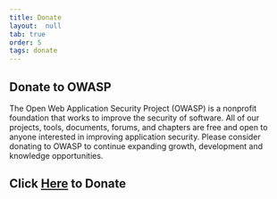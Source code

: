 ```yaml
---
title: Donate
layout:  null
tab: true
order: 5
tags: donate
---
```


## Donate to OWASP

The Open Web Application Security Project (OWASP) is a nonprofit foundation that works to improve the security of software. All of our projects, tools, documents, forums, and chapters are free and open to anyone interested in improving application security. Please consider donating to OWASP to continue expanding growth, development and knowledge opportunities.

## Click <a href="https://owasp.org/donate/">Here</a> to Donate

